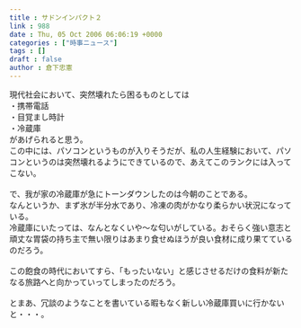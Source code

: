 ```yaml
---
title : サドンインパクト２
link : 988
date : Thu, 05 Oct 2006 06:06:19 +0000
categories : ["時事ニュース"]
tags : []
draft : false
author : 倉下忠憲
---
```


現代社会において、突然壊れたら困るものとしては<BR>・携帯電話<BR>・目覚まし時計<BR>・冷蔵庫<BR>があげられると思う。<BR>この中には、パソコンというものが入りそうだが、私の人生経験において、パソコンというのは突然壊れるようにできているので、あえてこのランクには入ってこない。<BR><BR>で、我が家の冷蔵庫が急にトーンダウンしたのは今朝のことである。<BR>なんというか、まず氷が半分水であり、冷凍の肉がかなり柔らかい状況になっている。<BR>冷蔵庫にいたっては、なんとなくいや～な匂いがしている。おそらく強い意志と頑丈な胃袋の持ち主で無い限りはあまり食せぬほうが良い食材に成り果てているのだろう。<BR><BR>この飽食の時代においてすら、「もったいない」と感じさせるだけの食料が新たなる旅路へと向かっていってしまったのだろう。<BR><BR>とまあ、冗談のようなことを書いている暇もなく新しい冷蔵庫買いに行かないと・・・。<br><br>

